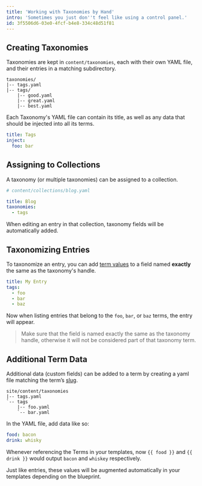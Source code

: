 ```yaml
---
title: 'Working with Taxonomies by Hand'
intro: 'Sometimes you just don''t feel like using a control panel.'
id: 3f5506d6-03e0-4fcf-b4e8-334c48d51f81
---
```

## Creating Taxonomies

Taxonomies are kept in `content/taxonomies`, each with their own YAML file, and their entries in a matching subdirectory.

```
taxonomies/
|-- tags.yaml
|-- tags/
    |-- good.yaml
    |-- great.yaml
    |-- best.yaml
```

Each Taxonomy's YAML file can contain its title, as well as any data that should be injected into all its terms.

``` yaml
title: Tags
inject:
  foo: bar
```

## Assigning to Collections

A taxonomy (or multiple taxonomies) can be assigned to a collection.

``` yaml
# content/collections/blog.yaml

title: Blog
taxonomies:
  - tags
```

When editing an entry in that collection, taxonomy fields will be automatically added.


## Taxonomizing Entries

To taxonomize an entry, you can add [term values](#term-values-and-slug) to a field named **exactly** the same as the taxonomy's handle.

``` yaml
title: My Entry
tags:
  - foo
  - bar
  - baz
```

Now when listing entries that belong to the `foo`, `bar`, or `baz` terms, the entry will appear.

>  Make sure that the field is named exactly the same as the taxonomy handle, otherwise it will not be considered part of that taxonomy term.

## Additional Term Data

Additional data (custom fields) can be added to a term by creating a yaml file matching the term’s [slug](/taxonomies#term-values-and-slugs).

```
site/content/taxonomies
|-- tags.yaml
`-- tags
    |-- foo.yaml
    `-- bar.yaml
```

In the YAML file, add data like so:

``` yaml
food: bacon
drink: whisky
```

Whenever referencing the Terms in your templates, now `{{ food }}` and `{{ drink }}` would output `bacon` and `whiskey` respectively.

Just like entries, these values will be augmented automatically in your templates depending on the blueprint.
